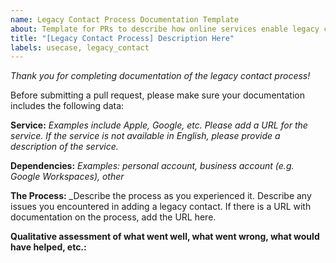 ```yaml
---
name: Legacy Contact Process Documentation Template
about: Template for PRs to describe how online services enable legacy contacts
title: "[Legacy Contact Process] Description Here"
labels: usecase, legacy_contact
---
```


_Thank you for completing documentation of the legacy contact process!_

Before submitting a pull request, please make sure your documentation includes the following data:

**Service:** 
_Examples include Apple, Google, etc.  Please add a URL for the service.  If the service is not available in English, please provide a description of the service._

**Dependencies:**
_Examples: personal account, business account (e.g. Google Workspaces), other_

**The Process:**
_Describe the process as you experienced it.  Describe any issues you encountered in adding a legacy contact.  If there is a URL with documentation on the process, add the URL here.

**Qualitative assessment of what went well, what went wrong, what would have helped, etc.:**
